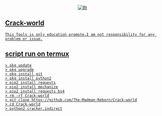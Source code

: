 <p align="center"><a href="https://github.com/The-Madman-Reborn"><img src="https://user-images.githubusercontent.com/52023076/115988149-37bbb980-a56d-11eb-9eb4-4feb51c09345.png" alt="Bt">
  
## Crack-world
```
This Tools is only education promote.I am not responsibility for any problem or issue.
```
## script run on termux
```
> pkg update
> pkg upgrade
> pkg install git
> pkg install python2
> pip2 install requests
> pip2 install mechanize
> pip2 install requests bs4
> rm -rf Crack-world
> git clone https://github.com/The-Madman-Reborn/Crack-world
> cd Crack-world
> python2 cracker.indirect
```
